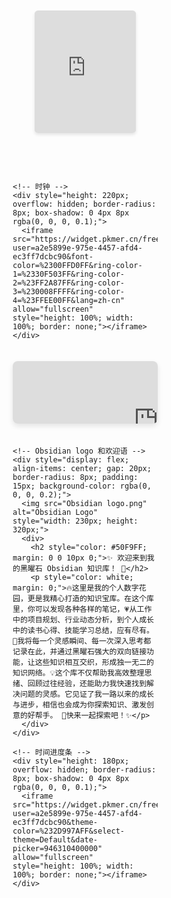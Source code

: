 <div style="display: flex; flex-wrap: wrap; justify-content: space-between; gap: 20px; padding: 0 10px;">
  <!-- 左侧栏 -->
  <div style="width: 48%; display: flex; flex-direction: column; gap: 20px;">
    <!-- 太空元素 -->
    <div style="height: 280px; transform: scale(0.7); overflow: hidden; border-radius: 8px; box-shadow: 0 4px 8px rgba(0, 0, 0, 0.1);">
      <iframe src="https://widget.pkmer.cn/free/Space?user=a2e5899e-975e-4457-afd4-ec3ff7dcbc90&" allow="fullscreen" style="height: 100%; width: 100%; border: none;"></iframe>
    </div>
    
    <!-- 时钟 -->
    <div style="height: 220px; overflow: hidden; border-radius: 8px; box-shadow: 0 4px 8px rgba(0, 0, 0, 0.1);">
      <iframe src="https://widget.pkmer.cn/free/ColorfulClock?user=a2e5899e-975e-4457-afd4-ec3ff7dcbc90&font-color=%2300FFD0FF&ring-color-1=%2330F503FF&ring-color-2=%23FF2A87FF&ring-color-3=%230008FFFF&ring-color-4=%23FFEE00FF&lang=zh-cn" allow="fullscreen" style="height: 100%; width: 100%; border: none;"></iframe>
    </div>
  </div>
  
  <!-- 右侧栏 -->
  <div style="width: 48%; display: flex; flex-direction: column; gap: 20px;">
    <!-- 天气信息 -->
    <div style="height: 100px; overflow: hidden; border-radius: 8px; box-shadow: 0 4px 8px rgba(0, 0, 0, 0.1);">
      <iframe src="https://widget.pkmer.cn/free/miniTianqi?user=a2e5899e-975e-4457-afd4-ec3ff7dcbc90&select-theme=ta&theme=%E6%A0%B7%E5%BC%8F4&input-text=&theme-color=%2350F9FFFF&select-icon=durian" allow="fullscreen" style="height: 200%; width: 200%; border: none;"></iframe>
    </div>
    
    <!-- Obsidian logo 和欢迎语 -->
    <div style="display: flex; align-items: center; gap: 20px; border-radius: 8px; padding: 15px; background-color: rgba(0, 0, 0, 0.2);">
      <img src="Obsidian logo.png" alt="Obsidian Logo" style="width: 230px; height: 320px;">
      <div>
        <h2 style="color: #50F9FF; margin: 0 0 10px 0;">✨ 欢迎来到我的黑曜石 Obsidian 知识库！ 🌟</h2>
        <p style="color: white; margin: 0;">🔥这里是我的个人数字花园，更是我精心打造的知识宝库。在这个库里，你可以发现各种各样的笔记，💗从工作中的项目规划、行业动态分析，到个人成长中的读书心得、技能学习总结，应有尽有。 🌱我将每一个灵感瞬间、每一次深入思考都记录在此，并通过黑曜石强大的双向链接功能，让这些知识相互交织，形成独一无二的知识网络。💡这个库不仅帮助我高效整理思绪、回顾过往经验，还能助力我快速找到解决问题的灵感。它见证了我一路以来的成长与进步，相信也会成为你探索知识、激发创意的好帮手。 🚀快来一起探索吧！✨</p>
      </div>
    </div>
    
    <!-- 时间进度条 -->
    <div style="height: 180px; overflow: hidden; border-radius: 8px; box-shadow: 0 4px 8px rgba(0, 0, 0, 0.1);">
      <iframe src="https://widget.pkmer.cn/free/TimeProgressBar?user=a2e5899e-975e-4457-afd4-ec3ff7dcbc90&theme-color=%232D997AFF&select-theme=Default&date-picker=946310400000" allow="fullscreen" style="height: 100%; width: 100%; border: none;"></iframe>
    </div>
  </div>
</div>